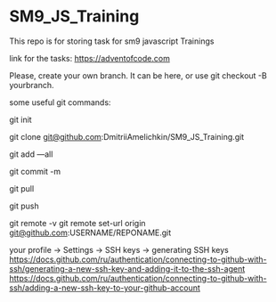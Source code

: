# SM9_JS_Training
This repo is for storing task for sm9 javascript Trainings

link for the tasks:
https://adventofcode.com

Please, create your own branch. It can be here, or use git checkout -B yourbranch.

some useful git commands:

git init

git clone git@github.com:DmitriiAmelichkin/SM9_JS_Training.git

git add —all

git commit -m

git pull

git push




git remote -v
git remote set-url origin git@github.com:USERNAME/REPONAME.git

your profile -> Settings -> SSH keys -> generating SSH keys 
https://docs.github.com/ru/authentication/connecting-to-github-with-ssh/generating-a-new-ssh-key-and-adding-it-to-the-ssh-agent
https://docs.github.com/ru/authentication/connecting-to-github-with-ssh/adding-a-new-ssh-key-to-your-github-account
